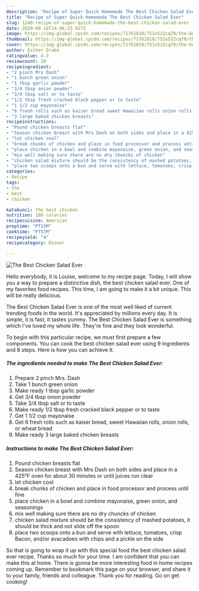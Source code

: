 ```yaml
---
description: "Recipe of Super Quick Homemade The Best Chicken Salad Ever"
title: "Recipe of Super Quick Homemade The Best Chicken Salad Ever"
slug: 1240-recipe-of-super-quick-homemade-the-best-chicken-salad-ever
date: 2020-09-16T14:46:23.927Z
image: https://img-global.cpcdn.com/recipes/71761818/751x532cq70/the-best-chicken-salad-ever-recipe-main-photo.jpg
thumbnail: https://img-global.cpcdn.com/recipes/71761818/751x532cq70/the-best-chicken-salad-ever-recipe-main-photo.jpg
cover: https://img-global.cpcdn.com/recipes/71761818/751x532cq70/the-best-chicken-salad-ever-recipe-main-photo.jpg
author: Esther Drake
ratingvalue: 4.3
reviewcount: 10
recipeingredient:
- "2 pinch Mrs Dash"
- "1 bunch green onion"
- "1 tbsp garlic powder"
- "3/4 tbsp onion powder"
- "3/4 tbsp salt or to taste"
- "1/2 tbsp fresh cracked black pepper or to taste"
- "1 1/2 cup mayonaise"
- "6 fresh rolls such as kaiser bread sweet Hawaiian rolls onion rolls or wheat bread"
- "3 large baked chicken breasts"
recipeinstructions:
- "Pound chicken breasts flat"
- "Season chicken breast with Mrs Dash on both sides and place in a 425°F oven for about 30 minutes or until juices run clear"
- "let chicken cool"
- "break chunks of chicken and place in food processor and process until fine"
- "place chicken in a bowl and combine mayonaise, green onion, and seasonings"
- "mix well making sure there are no dry chuncks of chicken"
- "chicken salad mixture should be the consistency of mashed potatoes,  it should be thick and not slide off the spoon"
- "place two scoops onto a bun and serve with lettuce, tomatoes, crisp Bacon, and/or avacadoes with chips and a pickle on the side"
categories:
- Recipe
tags:
- the
- best
- chicken

katakunci: the best chicken 
nutrition: 180 calories
recipecuisine: American
preptime: "PT15M"
cooktime: "PT57M"
recipeyield: "4"
recipecategory: Dinner

---
```



![The Best Chicken Salad Ever](https://img-global.cpcdn.com/recipes/71761818/751x532cq70/the-best-chicken-salad-ever-recipe-main-photo.jpg)

Hello everybody, it is Louise, welcome to my recipe page. Today, I will show you a way to prepare a distinctive dish, the best chicken salad ever. One of my favorites food recipes. This time, I am going to make it a bit unique. This will be really delicious.



The Best Chicken Salad Ever is one of the most well liked of current trending foods in the world. It's appreciated by millions every day. It is simple, it is fast, it tastes yummy. The Best Chicken Salad Ever is something which I've loved my whole life. They're fine and they look wonderful.


To begin with this particular recipe, we must first prepare a few components. You can cook the best chicken salad ever using 9 ingredients and 8 steps. Here is how you can achieve it.

<!--inarticleads1-->

##### The ingredients needed to make The Best Chicken Salad Ever:

1. Prepare 2 pinch Mrs. Dash
1. Take 1 bunch green onion
1. Make ready 1 tbsp garlic powder
1. Get 3/4 tbsp onion powder
1. Take 3/4 tbsp salt or to taste
1. Make ready 1/2 tbsp fresh cracked black pepper or to taste
1. Get 1 1/2 cup mayonaise
1. Get 6 fresh rolls such as kaiser bread, sweet Hawaiian rolls, onion rolls, or wheat bread
1. Make ready 3 large baked chicken breasts




<!--inarticleads2-->

##### Instructions to make The Best Chicken Salad Ever:

1. Pound chicken breasts flat
1. Season chicken breast with Mrs Dash on both sides and place in a 425°F oven for about 30 minutes or until juices run clear
1. let chicken cool
1. break chunks of chicken and place in food processor and process until fine
1. place chicken in a bowl and combine mayonaise, green onion, and seasonings
1. mix well making sure there are no dry chuncks of chicken
1. chicken salad mixture should be the consistency of mashed potatoes,  it should be thick and not slide off the spoon
1. place two scoops onto a bun and serve with lettuce, tomatoes, crisp Bacon, and/or avacadoes with chips and a pickle on the side




So that is going to wrap it up with this special food the best chicken salad ever recipe. Thanks so much for your time. I am confident that you can make this at home. There is gonna be more interesting food in home recipes coming up. Remember to bookmark this page on your browser, and share it to your family, friends and colleague. Thank you for reading. Go on get cooking!
